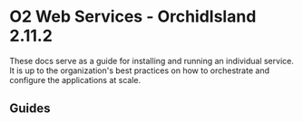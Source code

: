 # O2 Web Services - OrchidIsland 2.11.2

These docs serve as a guide for installing and running an individual service. It is up to the organization's best practices on how to orchestrate and configure the applications at scale.

## Guides
